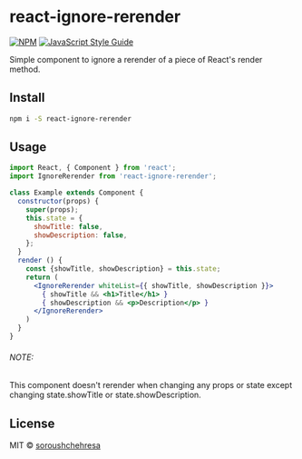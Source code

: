 # react-ignore-rerender

[![NPM](https://img.shields.io/npm/v/react-ignore-rerender.svg)](https://www.npmjs.com/package/react-ignore-rerender) [![JavaScript Style Guide](https://img.shields.io/badge/code_style-standard-brightgreen.svg)](https://standardjs.com)

Simple component to ignore a rerender of a piece of React's render method.

## Install

```bash
npm i -S react-ignore-rerender
```

## Usage

```jsx
import React, { Component } from 'react';
import IgnoreRerender from 'react-ignore-rerender';

class Example extends Component {
  constructor(props) {
    super(props);
    this.state = {
      showTitle: false,
      showDescription: false,
    };
  }
  render () {
    const {showTitle, showDescription} = this.state;
    return (
      <IgnoreRerender whiteList={{ showTitle, showDescription }}>
        { showTitle && <h1>Title</h1> }
        { showDescription && <p>Description</p> }
      </IgnoreRerender>
    )
  }
}
```
###### NOTE:

This component doesn't rerender when changing any props or state except changing state.showTitle or state.showDescription.

## License

MIT © [soroushchehresa](https://github.com/soroushchehresa)
